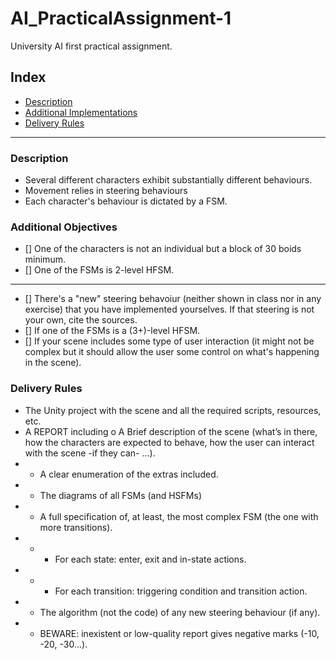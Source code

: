 # AI_PracticalAssignment-1
 University AI first practical assignment.

 ## Index

 * [Description](#description "Description")
 * [Additional Implementations](#additional-objectives "Additional Objectives")
 * [Delivery Rules](#delivery-rules "Delivery rules")

---------------------------------------
### Description

- Several different characters exhibit substantially different behaviours.
- Movement relies in steering behaviours
- Each character's behaviour is dictated by a FSM.

### Additional Objectives

- [] One of the characters is not an individual but a block of 30 boids minimum.
- [] One of the FSMs is 2-level HFSM.

-------------
- [] There's a "new" steering behavoiur (neither shown in class nor in any exercise) that you have implemented yourselves. If that steering is not your own, cite the sources.
- [] If one of the FSMs is a (3+)-level HFSM.
- [] If your scene includes some type of user interaction (it might not be complex but it should allow the user some control on what's happening in the scene).

### Delivery Rules

- The Unity project with the scene and all the required scripts, resources, etc. 
- A REPORT including o A Brief description of the scene (what’s in there, how the characters are expected to behave, how the user can interact with the scene -if they can- …).
- - A clear enumeration of the extras included.
- - The diagrams of all FSMs (and HSFMs) 
- -  A full specification of, at least, the most complex FSM (the one with more transitions).
- - - For each state: enter, exit and in-state actions.
- - - For each transition: triggering condition and transition action.
- - The algorithm (not the code) of any new steering behaviour (if any).
- - BEWARE: inexistent or low-quality report gives negative marks (-10, -20, -30...).
